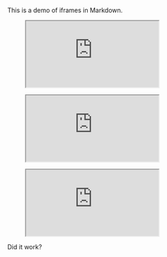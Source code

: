 This is a demo of iframes in Markdown.

<!-- Let's see if embedding inside a Div works -->

<figure class="video_container"><iframe src="https://www.w3cschools.com/" title="Let's Test iFrames in Markdown"></iframe></figure>

<!-- Test using Markdown Handbook Guidance using <figure> and a google spreadsheet -->

<figure class="video_container"><iframe src="https://docs.google.com/spreadsheets/d/e/2PACX-1vRLp3hR8NpqDFZ3oed_e4TOjQDn5rlMD1hZ1Qvm0wnYFttiNuiRH-goUyZOG88DToVtfCn3VZli7ZfL/pubhtml?widget=true&amp;headers=false"></iframe></figure>

<!-- Does Markdown care? -->

<figure class="video_container">
<iframe src="https://docs.google.com/spreadsheets/d/1jAnvYpRmNu8BISIrkYGTLolOTmlCoKLbuHVWzCXJSY4/pubhtml?widget=true&amp;headers=false"></iframe>
</figure>


Did it work?
